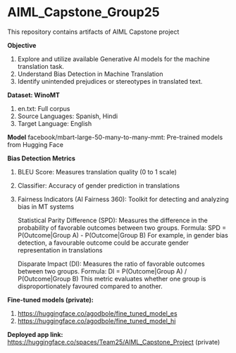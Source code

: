 # AIML_Capstone_Group25
This repository contains artifacts of AIML Capstone project

**Objective**
1. Explore and utilize available Generative AI models for the machine translation task.
2. Understand Bias Detection in Machine Translation
3. Identify unintended prejudices or stereotypes in translated text.

**Dataset: WinoMT**

1. en.txt: Full corpus
2. Source Languages: Spanish, Hindi 
3. Target Language: English

**Model**
facebook/mbart-large-50-many-to-many-mmt: Pre-trained models from Hugging Face

**Bias Detection Metrics**
1. BLEU Score: Measures translation quality (0 to 1 scale)
2. Classifier: Accuracy of gender prediction in translations
3. Fairness Indicators (AI Fairness 360): Toolkit for detecting and analyzing bias in MT systems

     Statistical Parity Difference (SPD): Measures the difference in the probability of favorable outcomes between two groups. Formula:
	          SPD = P(Outcome|Group A) - P(Outcome|Group B)
      For example, in gender bias detection, a favourable outcome could be accurate gender representation in translations

      Disparate Impact (DI): Measures the ratio of favorable outcomes between two groups. Formula:
	          DI = P(Outcome|Group A) / P(Outcome|Group B)
      This metric evaluates whether one group is disproportionately favoured compared to another.

**Fine-tuned models (private):**
1. https://huggingface.co/agodbole/fine_tuned_model_es
2. https://huggingface.co/agodbole/fine_tuned_model_hi
   
**Deployed app link:** https://huggingface.co/spaces/Team25/AIML_Capstone_Project (private)
